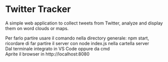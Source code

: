 # Twitter Tracker

A simple web application to collect tweets from Twitter, analyze and display them on word clouds or maps.

Per farlo partire usare il comando nella directory generale: npm start, ricordare di far partire il server con node index.js nella cartella server<br>
Dal terminale integrato in VS Code oppure da cmd <br>
Aprite il browser in http://localhost:8080